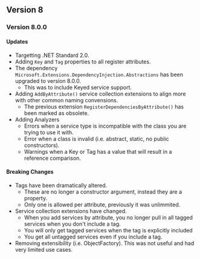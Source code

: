 ## Version 8
### Version 8.0.0
#### Updates
 - Targetting .NET Standard 2.0.
 - Adding `Key` and `Tag` properties to all register attributes.
 - The dependency `Microsoft.Extensions.DependencyInjection.Abstractions` has been upgraded to version 8.0.0.
	- This was to include Keyed service support.
 - Adding `AddByAttribute()` service collection extensions to align more with other common naming convensions.
	- The previous extension `RegisterDependenciesByAttribute()` has been marked as obsolete.
 - Adding Analyzers
	- Errors when a service type is incompatible with the class you are trying to use it with.
	- Error when a class is invalid (i.e. abstract, static, no public constructors).
	- Warnings when a Key or Tag has a value that will result in a reference comparison.
#### Breaking Changes
 - Tags have been dramatically altered.
	- These are no longer a constructor argument, instead they are a property.
	- Only one is allowed per attribute, previously it was unlimmited.
 - Service collection extensions have changed.
	- When you add services by attribute, you no longer pull in all tagged services when you don't include a tag.
	- You will only get tagged services when the tag is explicitly included
	- You get all untagged services even if you include a tag.
 - Removing extensibility (i.e. ObjectFactory). This was not useful and had very limited use cases.